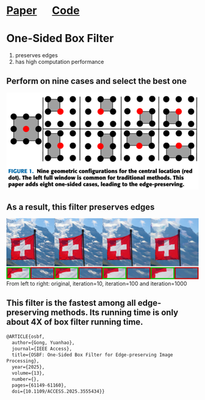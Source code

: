 # [Paper](https://ieeexplore.ieee.org/document/10942596) $~~~~$ [Code](main.cpp)
# One-Sided Box Filter 
1) preserves edges
2) has high computation performance
## Perform on nine cases and select the best one
![image](NineCases.PNG)
## As a result, this filter preserves edges
![image](largeItNum.png)
From left to right: original, iteration=10, iteration=100 and iteration=1000
## This filter is the fastest among all edge-preserving methods. Its running time is only about 4X of box filter running time.
```text
@ARTICLE{osbf,
  author={Gong, Yuanhao},
  journal={IEEE Access}, 
  title={OSBF: One-Sided Box Filter for Edge-preserving Image Processing}, 
  year={2025},
  volume={13},
  number={},
  pages={61149-61160},
  doi={10.1109/ACCESS.2025.3555434}}
```
